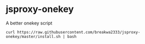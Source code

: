 # jsproxy-onekey
A better onekey script
```
curl https://raw.githubusercontent.com/breakwa2333/jsproxy-onekey/master/install.sh | bash
```

